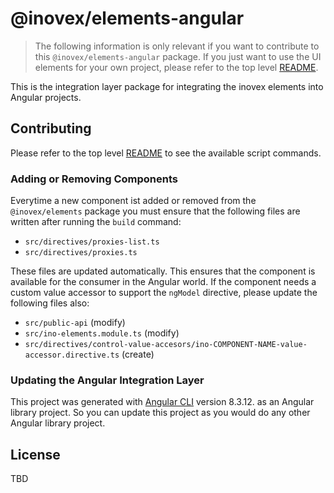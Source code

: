 # @inovex/elements-angular

> The following information is only relevant if you want to contribute to this `@inovex/elements-angular`
> package. If you just want to use the UI elements for your own project, please refer to the top level
> [README](../../..).

This is the integration layer package for integrating the inovex elements into Angular projects.

## Contributing

Please refer to the top level [README](../../..) to see the available script commands.

### Adding or Removing Components

Everytime a new component ist added or removed from the `@inovex/elements` package you must ensure that
the following files are written after running the `build` command:

* `src/directives/proxies-list.ts`
* `src/directives/proxies.ts`

These files are updated automatically. This ensures that the component is available for the consumer in
the Angular world. If the component needs a custom value accessor to support the `ngModel` directive,
please update the following files also:

* `src/public-api` (modify)
* `src/ino-elements.module.ts` (modify)
* `src/directives/control-value-accesors/ino-COMPONENT-NAME-value-accessor.directive.ts` (create)

### Updating the Angular Integration Layer

This project was generated with [Angular CLI](https://github.com/angular/angular-cli) version 8.3.12.
as an Angular library project. So you can update this project as you would do any other Angular
library project.

## License

TBD
